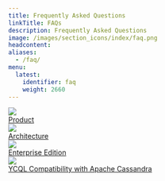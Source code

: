 ```yaml
---
title: Frequently Asked Questions
linkTitle: FAQs
description: Frequently Asked Questions
image: /images/section_icons/index/faq.png
headcontent:
aliases:
  - /faq/
menu:
  latest:
    identifier: faq
    weight: 2660
---
```


<div class="row">
  <div class="col-12 col-md-6 col-lg-12 col-xl-6">
    <a class="section-link icon-offset" href="product/">
      <div class="head">
        <img class="icon" src="/images/section_icons/index/introduction.png" aria-hidden="true" />       
        <div class="title">Product</div>
      </div>
      <div class="body">
      </div>
    </a>
  </div>

  <div class="col-12 col-md-6 col-lg-12 col-xl-6">
    <a class="section-link icon-offset" href="architecture/">
      <div class="head">
        <img class="icon" src="/images/section_icons/index/architecture.png" aria-hidden="true" />     
        <div class="title">Architecture</div>
      </div>
      <div class="body">
      </div>
    </a>
  </div>

  <div class="col-12 col-md-6 col-lg-12 col-xl-6">
    <a class="section-link icon-offset" href="enterprise-edition/">
      <div class="head">
        <img class="icon" src="/images/section_icons/manage/enterprise.png" aria-hidden="true" />      
        <div class="title">Enterprise Edition</div>
      </div>
      <div class="body">
      </div>
    </a>
  </div>

  <div class="col-12 col-md-6 col-lg-12 col-xl-6">
    <a class="section-link icon-offset" href="cassandra/">
      <div class="head">
        <img class="icon" src="/images/section_icons/api/cql.png" aria-hidden="true" />    
        <div class="title">YCQL Compatibility with Apache Cassandra</div>
      </div>
      <div class="body">
      </div>
    </a>
  </div>
</div>
